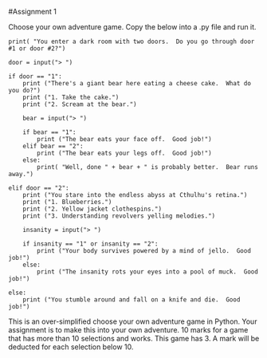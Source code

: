 #Assignment 1

Choose your own adventure game. Copy the below into a .py file and run it. 
```
print( "You enter a dark room with two doors.  Do you go through door #1 or door #2?")

door = input("> ")

if door == "1":
    print ("There's a giant bear here eating a cheese cake.  What do you do?")
    print ("1. Take the cake.")
    print ("2. Scream at the bear.")

    bear = input("> ")

    if bear == "1":
        print ("The bear eats your face off.  Good job!")
    elif bear == "2":
        print ("The bear eats your legs off.  Good job!")
    else:
        print( "Well, done " + bear + " is probably better.  Bear runs away.")

elif door == "2":
    print ("You stare into the endless abyss at Cthulhu's retina.")
    print ("1. Blueberries.")
    print ("2. Yellow jacket clothespins.")
    print ("3. Understanding revolvers yelling melodies.")

    insanity = input("> ")

    if insanity == "1" or insanity == "2":
        print ("Your body survives powered by a mind of jello.  Good job!")
    else:
        print ("The insanity rots your eyes into a pool of muck.  Good job!")

else:
    print ("You stumble around and fall on a knife and die.  Good job!")
```
This is an over-simplified choose your own adventure game in Python. Your assignment is to make this into your own adventure. 10 marks for a game that has more than 10 selections and works. This game has 3. A mark will be deducted for each selection below 10.
